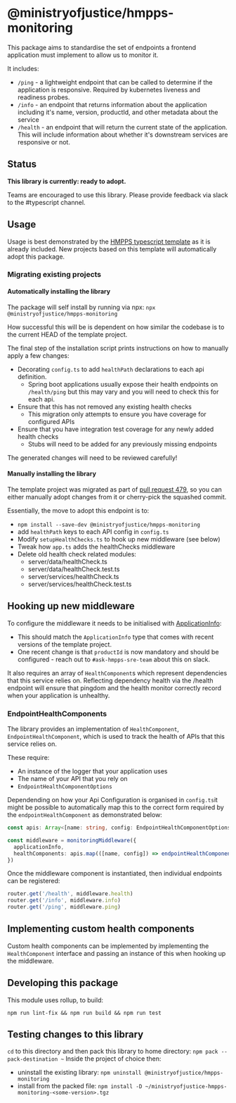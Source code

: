 # @ministryofjustice/hmpps-monitoring

This package aims to standardise the set of endpoints a frontend application must implement to allow us to monitor it.

It includes:

- `/ping` - a lightweight endpoint that can be called to determine if the application is responsive. Required by kubernetes liveness and readiness probes.
- `/info` - an endpoint that returns information about the application including it's name, version, productId, and other metadata about the service
- `/health` - an endpoint that will return the current state of the application. This will include information about whether it's downstream services are responsive or not.

## Status

**This library is currently: ready to adopt.**

Teams are encouraged to use this library. Please provide feedback via slack to the #typescript channel.

## Usage

Usage is best demonstrated by the [HMPPS typescript template](https://github.com/ministryofjustice/hmpps-template-typescript)
as it is already included.
New projects based on this template will automatically adopt this package.

### Migrating existing projects

#### Automatically installing the library

The package will self install by running via npx:
`npx @ministryofjustice/hmpps-monitoring`

How successful this will be is dependent on how similar the codebase is to the current HEAD of the template project.

The final step of the installation script prints instructions on how to manually apply a few changes:

- Decorating `config.ts` to add `healthPath` declarations to each api definition.
  - Spring boot applications usually expose their health endpoints on `/health/ping` but this may vary and you will need to check this for each api.
- Ensure that this has not removed any existing health checks
  - This migration only attempts to ensure you have coverage for configured APIs
- Ensure that you have integration test coverage for any newly added health checks
  - Stubs will need to be added for any previously missing endpoints

The generated changes will need to be reviewed carefully!

#### Manually installing the library

The template project was migrated as part of [pull request 479](https://github.com/ministryofjustice/hmpps-template-typescript/pull/479),
so you can either manually adopt changes from it or cherry-pick the squashed commit.

Essentially, the move to adopt this endpoint is to:

- `npm install --save-dev @ministryofjustice/hmpps-monitoring`
- add `healthPath` keys to each API config in `config.ts`
- Modify `setupHealthChecks.ts` to hook up new middleware (see below)
- Tweak how `app.ts` adds the healthChecks middleware
- Delete old health check related modules:
  - server/data/healthCheck.ts
  - server/data/healthCheck.test.ts
  - server/services/healthCheck.ts
  - server/services/healthCheck.test.ts

## Hooking up new middleware

To configure the middleware it needs to be initialised with [ApplicationInfo](https://github.com/ministryofjustice/hmpps-typescript-lib/blob/dd4da10195ec6701fa3120a8935ffac679701cbd/packages/monitoring/src/main/types/DeploymentInfoType.ts#L26):

- This should match the `ApplicationInfo` type that comes with recent versions of the template project.
- One recent change is that `productId` is now mandatory and should be configured - reach out to `#ask-hmpps-sre-team` about this on slack.

It also requires an array of `HealthComponent`s which represent dependencies that this service relies on.
Reflecting dependency health via the /health endpoint will ensure that pingdom and the health monitor correctly record when your application is unhealthy.

### EndpointHealthComponents

The library provides an implementation of `HealthComponent`, `EndpointHealthComponent`, which is used to track the health of APIs that this service relies on.

These require:

- An instance of the logger that your application uses
- The name of your API that you rely on
- `EndpointHealthComponentOptions`

Dependending on how your Api Configuration is organised in `config.ts`it might be possible to automatically map this to the correct form required by the `endpointHealthComponent` as demonstrated below:

```ts
const apis: Array<[name: string, config: EndpointHealthComponentOptions]> =  ...

const middleware = monitoringMiddleware({
  applicationInfo,
  healthComponents: apis.map(([name, config]) => endpointHealthComponent(logger, name, config)),
})
```

Once the middleware component is instantiated, then individual endpoints can be registered:

```ts
router.get('/health', middleware.health)
router.get('/info', middleware.info)
router.get('/ping', middleware.ping)
```

## Implementing custom health components

Custom health components can be implemented by implementing the `HealthComponent` interface and passing an instance of this when hooking up the middleware.

## Developing this package

This module uses rollup, to build:

`npm run lint-fix && npm run build && npm run test`

## Testing changes to this library

`cd` to this directory and then pack this library to home directory: `npm pack --pack-destination ~`
Inside the project of choice then:

- uninstall the existing library: `npm uninstall @ministryofjustice/hmpps-monitoring`
- install from the packed file: `npm install -D ~/ministryofjustice-hmpps-monitoring-<some-version>.tgz`
